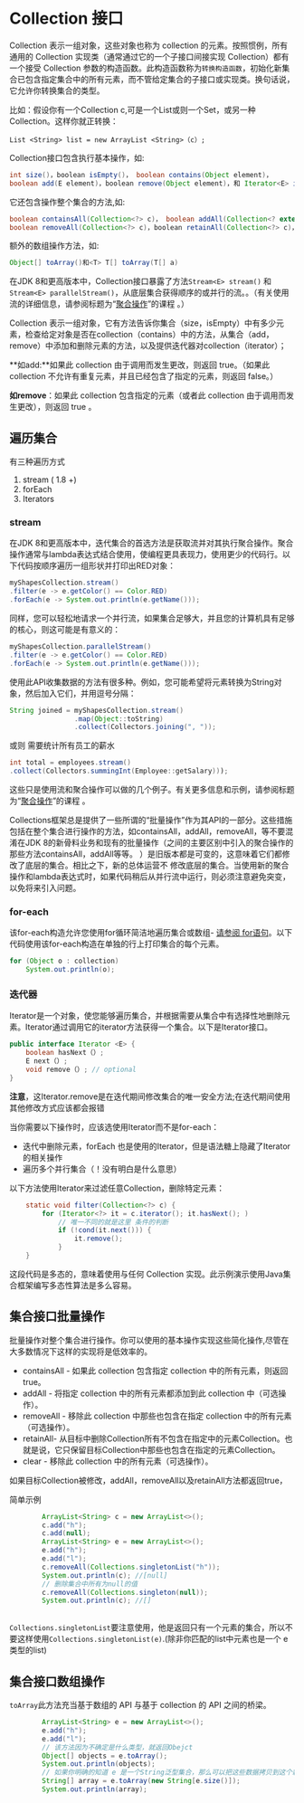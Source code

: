 # Collection 接口
Collection 表示一组对象，这些对象也称为 collection 的元素。按照惯例，所有通用的 Collection 实现类（通常通过它的一个子接口间接实现 Collection）都有一个接受 Collection 参数的构造函数。此构造函数称为`转换构造函数`，初始化新集合已包含指定集合中的所有元素，而不管给定集合的子接口或实现类。换句话说，它允许你转换集合的类型。

比如：假设你有一个Collection<String> c,可是一个List或则一个Set，或另一种Collection。这样你就正转换：
```
List <String> list = new ArrayList <String>（c）;
```

Collection接口包含执行基本操作，如:

```java
int size()，boolean isEmpty()， boolean contains(Object element)，
boolean add(E element)，boolean remove(Object element)，和 Iterator<E> iterator()。
```

它还包含操作整个集合的方法,如:
```java
boolean containsAll(Collection<?> c)， boolean addAll(Collection<? extends E> c)， 
boolean removeAll(Collection<?> c)，boolean retainAll(Collection<?> c)，和 void clear()。
```
额外的数组操作方法，如:
```java
Object[] toArray()和<T> T[] toArray(T[] a)
```

在JDK 8和更高版本中，Collection接口暴露了方法`Stream<E> stream()` 和 `Stream<E> parallelStream()`，从底层集合获得顺序的或并行的流。。（有关使用流的详细信息，请参阅标题为“[聚合操作](/content/collections/streams/index.md)”的课程 。）

Collection 表示一组对象，它有方法告诉你集合（size，isEmpty）中有多少元素，检查给定对象是否在collection（contains）中的方法，从集合（add，remove）中添加和删除元素的方法，以及提供迭代器对collection（iterator）；

**如add:**如果此 collection 由于调用而发生更改，则返回 true。（如果此 collection 不允许有重复元素，并且已经包含了指定的元素，则返回 false。）

**如remove**：如果此 collection 包含指定的元素（或者此 collection 由于调用而发生更改），则返回 true 。 


## 遍历集合
有三种遍历方式

1. stream ( 1.8 +)
2. forEach
3. Iterators

### stream
在JDK 8和更高版本中，迭代集合的首选方法是获取流并对其执行聚合操作。聚合操作通常与lambda表达式结合使用，使编程更具表现力，使用更少的代码行。以下代码按顺序遍历一组形状并打印出RED对象：

```java
myShapesCollection.stream()
.filter(e -> e.getColor() == Color.RED)
.forEach(e -> System.out.println(e.getName()));
```

同样，您可以轻松地请求一个并行流，如果集合足够大，并且您的计算机具有足够的核心，则这可能是有意义的：

```java
myShapesCollection.parallelStream()
.filter(e -> e.getColor() == Color.RED)
.forEach(e -> System.out.println(e.getName()));
```
使用此API收集数据的方法有很多种。例如，您可能希望将元素转换为String对象，然后加入它们，并用逗号分隔：

```java
String joined = myShapesCollection.stream()
                .map(Object::toString)
                .collect(Collectors.joining(", "));
```

或则 需要统计所有员工的薪水

```java
int total = employees.stream()
.collect(Collectors.summingInt(Employee::getSalary)));
```

这些只是使用流和聚合操作可以做的几个例子。有关更多信息和示例，请参阅标题为“[聚合操作](/content/collections/streams/index.md)”的课程 。

Collections框架总是提供了一些所谓的“批量操作”作为其API的一部分。这些措施包括在整个集合进行操作的方法，如containsAll，addAll，removeAll，等不要混淆在JDK 8的新骨料业务和现有的批量操作（之间的主要区别中引入的聚合操作的那些方法containsAll，addAll等等。 ）是旧版本都是可变的，这意味着它们都修改了底层的集合。相比之下，新的总体运营不 修改底层的集合。当使用新的聚合操作和lambda表达式时，如果代码稍后从并行流中运行，则必须注意避免突变，以免将来引入问题。

### for-each
该for-each构造允许您使用for循环简洁地遍历集合或数组- [请参阅 for语句](/content/java/nutsandbolts/for.md)。以下代码使用该for-each构造在单独的行上打印集合的每个元素。

```java
for (Object o : collection)
    System.out.println(o);
```

### 迭代器
Iterator是一个对象，使您能够遍历集合，并根据需要从集合中有选择性地删除元素。Iterator通过调用它的iterator方法获得一个集合。以下是Iterator接口。


```java
public interface Iterator <E> { 
    boolean hasNext（）; 
    E next（）; 
    void remove（）; // optional 
}
```

**注意**，这Iterator.remove是在迭代期间修改集合的唯一安全方法;在迭代期间使用其他修改方式应该都会报错

当你需要以下操作时，应该选使用Iterator而不是for-each：
- 迭代中删除元素，forEach 也是使用的Iterator，但是语法糖上隐藏了Iterator的相关操作
- 遍历多个并行集合（！没有明白是什么意思）

以下方法使用Iterator来过滤任意Collection，删除特定元素：
```java
    static void filter(Collection<?> c) {
        for (Iterator<?> it = c.iterator(); it.hasNext(); )
            // 唯一不同的就是这里 条件的判断
            if (!cond(it.next())) {
                it.remove();
            }
    }
```
这段代码是多态的，意味着使用与任何 Collection 实现。此示例演示使用Java集合框架编写多态性算法是多么容易。


## 集合接口批量操作
批量操作对整个集合进行操作。你可以使用的基本操作实现这些简化操作,尽管在大多数情况下这样的实现将是低效率的。

- containsAll - 如果此 collection 包含指定 collection 中的所有元素，则返回 true。
- addAll -  将指定 collection 中的所有元素都添加到此 collection 中（可选操作）。
- removeAll -  移除此 collection 中那些也包含在指定 collection 中的所有元素（可选操作）。
- retainAll- 从目标中删除Collection所有不包含在指定中的元素Collection。也就是说，它只保留目标Collection中那些也包含在指定的元素Collection。
- clear - 移除此 collection 中的所有元素（可选操作）。

如果目标Collection被修改，addAll，removeAll以及retainAll方法都返回true，

简单示例
```java
        ArrayList<String> c = new ArrayList<>();
        c.add("h");
        c.add(null);
        ArrayList<String> e = new ArrayList<>();
        e.add("h");
        e.add("l");
        c.removeAll(Collections.singletonList("h"));
        System.out.println(c); //[null]
        // 删除集合中所有为null的值
        c.removeAll(Collections.singleton(null));
        System.out.println(c); //[]
        
```
`Collections.singletonList`要注意使用，他是返回只有一个元素的集合，所以不要这样使用`Collections.singletonList(e)`.(除非你匹配的list中元素也是一个 e 类型的list)


## 集合接口数组操作

`toArray`此方法充当基于数组的 API 与基于 collection 的 API 之间的桥梁。
```java
        ArrayList<String> e = new ArrayList<>();
        e.add("h");
        e.add("l");
        // 该方法因为不确定是什么类型，就返回Obejct
        Object[] objects = e.toArray();
        System.out.println(objects);
        // 如果你明确的知道 e 是一个String泛型集合，那么可以把这些数据拷贝到这个新的数组中。
        String[] array = e.toArray(new String[e.size()]);
        System.out.println(array);
```